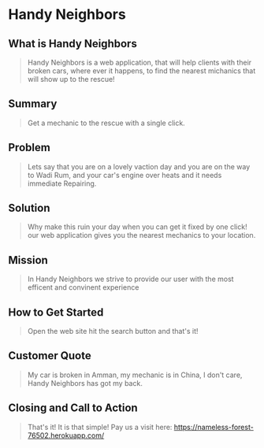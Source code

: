 <!-- Want your users to fall in love with your App? Well,Fall in love with your users. -Nooreddein Yousef
 -->
# Handy Neighbors #


## What is Handy Neighbors ##
  > Handy Neighbors is a web application, that will help clients with their broken cars, where ever it happens, to find the nearest michanics that will show up to the rescue!

## Summary ##
  > Get a mechanic to the rescue with a single click.

## Problem ##
  > Lets say that you are on a lovely vaction day and you are on the way to Wadi Rum, and your car's engine over heats and it needs immediate Repairing.

## Solution ##
  > Why make this ruin your day when you can get it fixed by one click!
  our web application gives you the nearest mechanics to your location.

## Mission ##
  >In Handy Neighbors we strive to provide our user with the most efficent and convinent experience

## How to Get Started ##
  > Open the web site hit the search button and that's it!

## Customer Quote ##
  > My car is broken in Amman, my mechanic is in China, I don't care, Handy Neighbors has got my back.

## Closing and Call to Action ##
  > That's it! It is that simple!
  Pay us a visit here: https://nameless-forest-76502.herokuapp.com/

